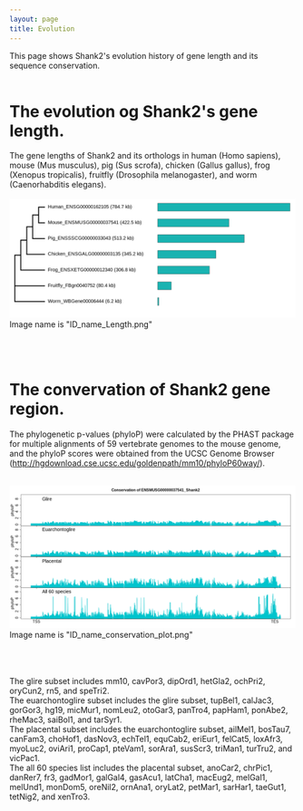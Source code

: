 ```yaml
---
layout: page
title: Evolution 
---
```


This page shows Shank2's evolution history of gene length and its sequence conservation.<br>
<br>

# The evolution og Shank2's gene length. <br>
The gene lengths of Shank2 and its orthologs in human (Homo sapiens), mouse (Mus musculus), pig (Sus scrofa), chicken (Gallus gallus), frog (Xenopus tropicalis), fruitfly (Drosophila melanogaster), and worm (Caenorhabditis elegans). <br>
 <br>
 <img width="800" src="/img/ENSMUSG00000037541_Shank2_Length.png" data-action="zoom"> <br>
 Image name is "ID_name_Length.png"
 <br>
 <br>
 <br>
 <br>

# The convervation of Shank2 gene region.<br> 
The phylogenetic p-values (phyloP) were calculated by the PHAST package for multiple alignments of 59 vertebrate genomes to the mouse genome, and the phyloP scores were obtained from the UCSC Genome Browser (http://hgdownload.cse.ucsc.edu/goldenpath/mm10/phyloP60way/). <br>
 <br>

<img width="800" src="/img/ENSMUSG00000037541_Shank2_conservation_plot.png" data-action="zoom"> <br>
 Image name is "ID_name_conservation_plot.png"
 <br>
 <br>
 <br>
 <br>

The glire subset includes mm10, cavPor3, dipOrd1, hetGla2, ochPri2, oryCun2, rn5, and speTri2. <br>
The euarchontoglire subset includes the glire subset, tupBel1, calJac3, gorGor3, hg19, micMur1, nomLeu2, otoGar3, panTro4, papHam1, ponAbe2, rheMac3, saiBol1, and tarSyr1.<br> 
The placental subset includes the euarchontoglire subset, ailMel1, bosTau7, canFam3, choHof1, dasNov3, echTel1, equCab2, eriEur1, felCat5, loxAfr3, myoLuc2, oviAri1, proCap1, pteVam1, sorAra1, susScr3, triMan1, turTru2, and vicPac1. <br>
The all 60 species list includes the placental subset, anoCar2, chrPic1, danRer7, fr3, gadMor1, galGal4, gasAcu1, latCha1, macEug2, melGal1, melUnd1, monDom5, oreNil2, ornAna1, oryLat2, petMar1, sarHar1, taeGut1, tetNig2, and xenTro3. <br>

 <br>
